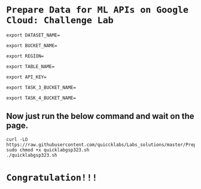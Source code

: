 



# ```Prepare Data for ML APIs on Google Cloud: Challenge Lab```

```
export DATASET_NAME=

export BUCKET_NAME=

export REGION=

export TABLE_NAME=

export API_KEY=

export TASK_3_BUCKET_NAME=

export TASK_4_BUCKET_NAME=
```

##


## Now just run the below command and wait on the page.

```
curl -LO https://raw.githubusercontent.com/quiccklabs/Labs_solutions/master/Prepare%20Data%20for%20ML%20APIs%20on%20Google%20Cloud%20Challenge%20Lab/quicklabgsp323.sh
sudo chmod +x quicklabgsp323.sh
./quicklabgsp323.sh
```


###
# ```Congratulation!!!```

###
